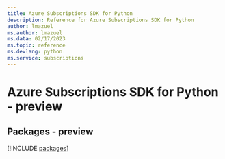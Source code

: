 ```yaml
---
title: Azure Subscriptions SDK for Python
description: Reference for Azure Subscriptions SDK for Python
author: lmazuel
ms.author: lmazuel
ms.data: 02/17/2023
ms.topic: reference
ms.devlang: python
ms.service: subscriptions
---
```

# Azure Subscriptions SDK for Python - preview
## Packages - preview
[!INCLUDE [packages](subscriptions-index.md)]